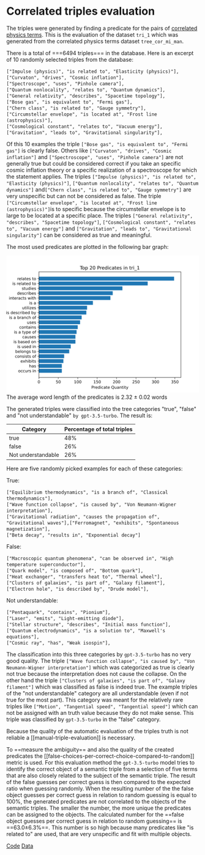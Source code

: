 # Correlated triples evaluation

The triples were generated by finding a predicate for the pairs of [correlated physics terms](physics-term-correlation-network-evaluation.md). This is the evaluation of the dataset ```tri_1``` which was generated from the correlated physics terms dataset ```tree_cor_mi_man```.

There is a total of ===6494 triples=== in the database. Here is an excerpt of 10 randomly selected triples from the database:

```
["Impulse (physics)", "is related to", "Elasticity (physics)"],
["Curvaton", "drives", "Cosmic inflation"],
["Spectroscope", "uses", "Pinhole camera"],
["Quantum nonlocality", "relates to", "Quantum dynamics"],
["General relativity", "describes", "Spacetime topology"],
["Bose gas", "is equivalent to", "Fermi gas"],
["Chern class", "is related to", "Gauge symmetry"],
["Circumstellar envelope", "is located at", "Frost line (astrophysics)"],
["Cosmological constant", "relates to", "Vacuum energy"],
["Gravitation", "leads to", "Gravitational singularity"],
```
Of this 10 examples the triple ```["Bose gas", "is equivalent to", "Fermi gas"]``` is clearly false. Others like ```["Curvaton", "drives", "Cosmic inflation"]``` and ```["Spectroscope", "uses", "Pinhole camera"]``` are not generally true but could be considered correct if you take an specific cosmic inflation theory or a specific realization of a spectroscope for which the statement applies. The triples ```["Impulse (physics)", "is related to", "Elasticity (physics)"]```,  ```["Quantum nonlocality", "relates to", "Quantum dynamics"]``` and```["Chern class", "is related to", "Gauge symmetry"]``` are very unspecific but can not be considered as false. The triple ```["Circumstellar envelope", "is located at", "Frost line (astrophysics)"]```is to specific because the circumstellar envelope is to large to be located at a specific place. The triples ```["General relativity", "describes", "Spacetime topology"]```,  ```["Cosmological constant", "relates to", "Vacuum energy"]``` and ```["Gravitation", "leads to", "Gravitational singularity"]``` can be considered as true and meaningful.


The most used predicates are plotted in the following bar graph:

![](./images/predicate_quantity_chart.svg)
The average word length of the predicates is 2.32 $\pm$ 0.02 words

The generated triples were classified into the tree categories "true", "false" and "not understandable" ```by gpt-3.5-turbo```. The result is:

| Category           | Percentage of total triples |
| ------------------ | --------------------------- |
| true               | 48%                         |
| false              | 26%                         |
| Not understandable | 26%                         |
Here are five randomly picked examples for each of these categories:

True:
```
["Equilibrium thermodynamics", "is a branch of", "Classical thermodynamics"],
["Wave function collapse", "is caused by", "Von Neumann-Wigner interpretation"],
["Gravitational radiation", "causes the propagation of", "Gravitational waves"],["Ferromagnet", "exhibits", "Spontaneous magnetization"],
["Beta decay", "results in", "Exponential decay"]
```
False:
```
["Macroscopic quantum phenomena", "can be observed in", "High temperature superconductor"],
["Quark model", "is composed of", "Bottom quark"],
["Heat exchanger", "transfers heat to", "Thermal wheel"],
["Clusters of galaxies", "is part of", "Galaxy filament"],
["Electron hole", "is described by", "Drude model"],
```
Not understandable:
```
["Pentaquark", "contains", "Pionium"],
["Laser", "emits", "Light-emitting diode"],
["Stellar structure", "describes", "Initial mass function"],
["Quantum electrodynamics", "is a solution to", "Maxwell's equations"],
["Cosmic ray", "has", "Weak isospin"],
```
The classification into this three categories by ```gpt-3.5-turbo``` has no very good quality. The triple ```["Wave function collapse", "is caused by", "Von Neumann-Wigner interpretation"]``` which was categorized as true is clearly not true because the interpretation does not cause the collapse. On the other hand the triple ```["Clusters of galaxies", "is part of", "Galaxy filament"]``` which was classified as false is indeed true. The example triples of the "not understandable" category are all understandable (even if not true for the most part). This category was meant for the relatively rare triples like ```["Motion", "Tangential speed", "Tangential speed"]``` which can not be assigned with an truth value because they do not make sense. This triple was classified by ```gpt-3.5-turbo``` in the "false" category.

Because the quality of the automatic evaluation of the triples truth is not reliable a [[manual-triple-evaluation]] is necessary.

To ==measure the ambiguity== and also the quality of the created predicates the [[false-choices-per-correct-choice-compared-to-random]] metric is used. For this evaluation method the ```gpt-3.5-turbo``` model tries to identify the correct object of a semantic triple from a selection of five terms that are also closely related to the subject of the semantic triple. The result of the false guesses per correct guess is then compared to the expected ratio when guessing randomly. When the resulting number of the the false object guesses per correct guess in relation to random guessing is equal to 100%, the generated predicates are not correlated to the objects of the semantic triples. The smaller the number, the more unique the predicates can be assigned to the objects. The calculated number for the ==false object guesses per correct guess in relation to random guessing== is ==63.0±6.3%==. This number is so high because many predicates like "is related to" are used, that are very unspecific and fit with multiple objects.

[Code](https://github.com/gratach/master-adapted-subtopic-tree-generation/blob/65a374f65a1bec8a2a8e9d32636b29f9bc52ef0d/triple_generation.py)
[Data](https://github.com/gratach/master-database-files/tree/50ce8531f5b279ff27ee8eba68a202487d8b45ea/master-adapted-subtopic-tree-generation/triples/tri_1)